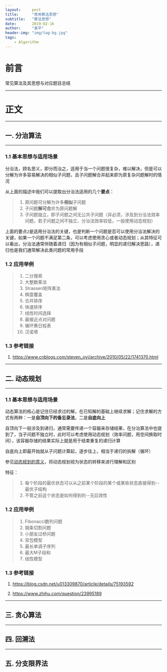 ```yaml
---
layout:     post
title:      "常用算法思想"
subtitle:   "算法思想"
date:       2019-02-16
author:     "袁平"
header-img: "img/tag-bg.jpg"
tags:
    - Algorithm
---
```


# 前言

常见算法及其思想与对应题目总结

------------

# 正文

----------

## 一. 分治算法

---------------

### 1.1 基本思想与适用场景

分治法，顾名思义，即分而治之，适用于当一个问题很复杂，难以解决，但是可以分解为许多容易解决的相似子问题，且子问题解合并起来即为原复杂问题解时的情况

从上面的描述中我们可以提取出分治法适用的几个**要点**：
> 1. 原问题可分解为许多**相似**子问题
> 2. 子问题**解可合**并为原问题解
> 3. 子问题独立，即子问题之间无公共子问题（非必须，涉及到分治法效率问题，若子问题之间不独立，分治法效率较低，一般使用动态规划）

上面的要点`2`是适用分治法的关键，也是判断一个问题是否可以使用分治法解决的关键，如果一个问题不满足第二条，可以考虑使用贪心或者动态规划；从其特征可以看出，分治法通常伴随着递归（因为有相似子问题，明显的递归解决思路），递归也是我们通常解决此类问题的常用手段


### 1.2 应用举例
> 1. 二分搜索
> 2. 大整数乘法
> 3. Strassen矩阵乘法
> 4. 棋盘覆盖
> 5. 合并排序
> 6. 快速排序
> 7. 线性时间选择
> 8. 最接近点对问题
> 9. 循环赛日程表
> 10. 汉诺塔

### 1.3 参考链接

1. https://www.cnblogs.com/steven_oyj/archive/2010/05/22/1741370.html

--------------

## 二. 动态规划

---------------

### 1.1 基本思想与适用场景

动态算法的核心是记住已经求过的解，在已知解的基础上继续求解；记住求解的方式有两种：一是**自顶向下的备忘录法**，二是**自底向上**

自顶向下一般涉及到递归，通常需要传递一个容器来存储结果，在分治算法中也提到了，当子问题不独立时，此时可以考虑使用动态规划（效率问题，用空间换取时间），该容器存储的结果实际上就是用于结束重复的递归计算

自底向上即最开始就从子问题计算起，逐步往上，相当于递归的拆解（循环）

参见[动态规划的意义](https://www.zhihu.com/question/23995189)，将动态规划视为状态的转移来进行理解和区别

特征：
> 1. 每个阶段的最优状态可以从之前某个阶段的某个或某些状态直接得到--最优子结构
> 2. 不管之前这个状态是如何得到的--无后效性


### 1.2 应用举例
> 1. Fibonacci数列问题
> 2. 钢条切割问题
> 3. 小朋友过桥问题
> 4. 背包模型
> 5. 最长单调子序列
> 6. 最大M子段和
> 7. 线性模型 


### 1.3 参考链接

1. https://blog.csdn.net/u013309870/article/details/75193592

2. https://www.zhihu.com/question/23995189

------------

## 三. 贪心算法


------------

## 四. 回溯法


-----------

## 五. 分支限界法
